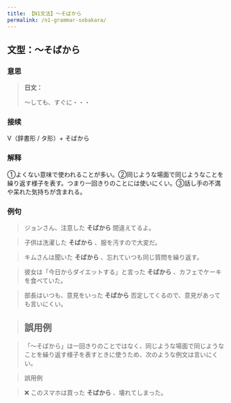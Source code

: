 ```yaml
---
title: 【N1文法】〜そばから
permalink: /n1-grammar-sobakara/
---
```


## 文型：〜そばから

### 意思

> **日文：**
> 
> 〜しても、すぐに・・・


### 接续

V（辞書形 / タ形）+ そばから

### 解释

①よくない意味で使われることが多い。②同じような場面で同じようなことを繰り返す様子を表す。つまり一回きりのことには使いにくい。③話し手の不満や呆れた気持ちが含まれる。

### 例句

> ジョンさん、注意した **そばから** 間違えてるよ。

> 子供は洗濯した **そばから** 、服を汚すので大変だ。

> キムさんは聞いた **そばから** 、忘れていつも同じ質問を繰り返す。

> 彼女は「今日からダイエットする」と言った **そばから** 、カフェでケーキを食べていた。

> 部長はいつも、意見をいった **そばから** 否定してくるので、意見があっても言いにくい。

> ## 誤用例

> 「〜そばから」は一回きりのことではなく、同じような場面で同じようなことを繰り返す様子を表すときに使うため、次のような例文は言いにくい。

> 誤用例

> ❌ このスマホは買った **そばから** 、壊れてしまった。

